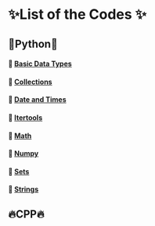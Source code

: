 # :sparkles:List of the Codes :sparkles:

## :rocket:Python:rocket:

#### :pushpin: [Basic Data Types](https://github.com/soaibsafi/Competitive-programming/tree/master/HakerRank/Python/Basic%20Data%20Types)
#### :pushpin: [Collections](https://github.com/soaibsafi/Competitive-programming/tree/master/HakerRank/Python/Collections)
#### :pushpin: [Date and Times](https://github.com/soaibsafi/Competitive-programming/tree/master/HakerRank/Python/Date%20and%20Time)
#### :pushpin: [Itertools](https://github.com/soaibsafi/Competitive-programming/tree/master/HakerRank/Python/Itertools)
#### :pushpin: [Math](https://github.com/soaibsafi/Competitive-programming/tree/master/HakerRank/Python/Math)
#### :pushpin: [Numpy](https://github.com/soaibsafi/Competitive-programming/tree/master/HakerRank/Python/Numpy)
#### :pushpin: [Sets](https://github.com/soaibsafi/Competitive-programming/tree/master/HakerRank/Python/Sets)
#### :pushpin: [Strings](https://github.com/soaibsafi/Competitive-programming/tree/master/HakerRank/Python/Strings)

## :fire:CPP:fire:
